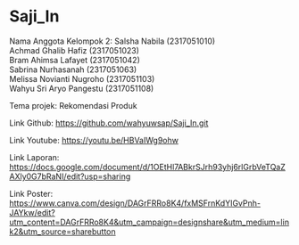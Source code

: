 # Saji_In

Nama Anggota Kelompok 2:
Salsha Nabila (2317051010)   
Achmad Ghalib Hafiz (2317051023)   
Bram Ahimsa Lafayet (2317051042)   
Sabrina Nurhasanah (2317051063)   
Melissa Novianti Nugroho (2317051103)   
Wahyu Sri Aryo Pangestu (2317051108)   

Tema projek: Rekomendasi Produk

Link Github: https://github.com/wahyuwsap/Saji_In.git

Link Youtube: https://youtu.be/HBVaIWg9ohw

Link Laporan: https://docs.google.com/document/d/1OEtHl7ABkrSJrh93yhj6rlGrbVeTQaZAXly0G7bRaNI/edit?usp=sharing

Link Poster: https://www.canva.com/design/DAGrFRRo8K4/fxMSFrnKdYIGvPnh-JAYkw/edit?utm_content=DAGrFRRo8K4&utm_campaign=designshare&utm_medium=link2&utm_source=sharebutton
